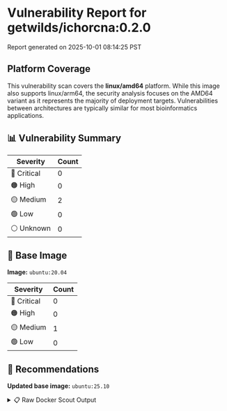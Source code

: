 # Vulnerability Report for getwilds/ichorcna:0.2.0

Report generated on 2025-10-01 08:14:25 PST

## Platform Coverage

This vulnerability scan covers the **linux/amd64** platform. While this image also supports linux/arm64, the security analysis focuses on the AMD64 variant as it represents the majority of deployment targets. Vulnerabilities between architectures are typically similar for most bioinformatics applications.

## 📊 Vulnerability Summary

| Severity | Count |
|----------|-------|
| 🔴 Critical | 0 |
| 🟠 High | 0 |
| 🟡 Medium | 2 |
| 🟢 Low | 0 |
| ⚪ Unknown | 0 |

## 🐳 Base Image

**Image:** `ubuntu:20.04`

| Severity | Count |
|----------|-------|
| 🔴 Critical | 0 |
| 🟠 High | 0 |
| 🟡 Medium | 1 |
| 🟢 Low | 0 |

## 🔄 Recommendations

**Updated base image:** `ubuntu:25.10`

<details>
<summary>📋 Raw Docker Scout Output</summary>

```text
Target             │  getwilds/ichorcna:0.2.0  │    0C     0H     2M     0L   
    digest           │  9c5754b7c55c                     │                              
  Base image         │  ubuntu:20.04                     │    0C     0H     1M     0L   
  Updated base image │  ubuntu:25.10                     │    0C     0H     0M     0L   
                     │                                   │                  -1          

What's next:
    View vulnerabilities → docker scout cves getwilds/ichorcna:0.2.0
    View base image update recommendations → docker scout recommendations getwilds/ichorcna:0.2.0
    Include policy results in your quickview by supplying an organization → docker scout quickview getwilds/ichorcna:0.2.0 --org <organization>
```
</details>
